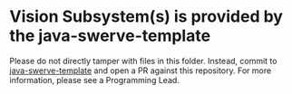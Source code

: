 # Vision Subsystem(s) is provided by the java-swerve-template
Please do not directly tamper with files in this folder. Instead, commit to [java-swerve-template](https://github.com/SMNWTeam1982/java-swerve-template) and open a PR against this repository. For more information, please see a Programming Lead.
